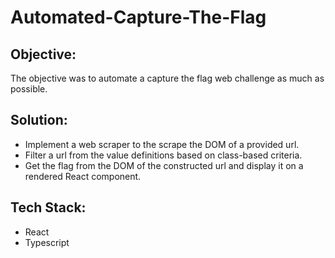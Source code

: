 # Automated-Capture-The-Flag

## Objective:
The objective was to automate a capture the flag web challenge as much as possible.

## Solution:
- Implement a web scraper to the scrape the DOM of a provided url.
- Filter a url from the value definitions based on class-based criteria.
- Get the flag from the DOM of the constructed url and display it on a rendered React component.

## Tech Stack:
- React
- Typescript
